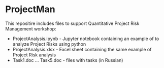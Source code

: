 # ProjectMan

This repositire includes files to support Quantitative Project Risk Management workshop:

* ProjectAnalysis.ipynb - Jupyter notebook containing an example of to analyze Project Risks using python
* ProjectAnalysis.xlsx  - Excel sheet containing the same example of Project Risk analysis
* Task1.doc ... Task5.doc - files with tasks (in Russian)
